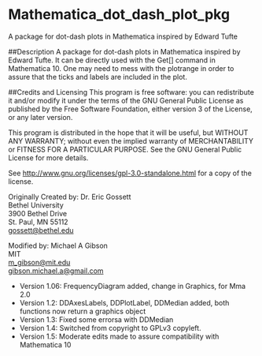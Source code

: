 # Mathematica_dot_dash_plot_pkg
A package for dot-dash plots in Mathematica inspired by Edward Tufte

##Description
A package for dot-dash plots in Mathematica inspired by Edward Tufte. It can be directly used with the Get[] command in Mathematica 10. One may need to mess with the plotrange in order to assure that the ticks and labels are included in the plot.

##Credits and Licensing
This program is free software: you can redistribute it and/or modify
it under the terms of the GNU General Public License as published by
the Free Software Foundation, either version 3 of the License, or
any later version.

This program is distributed in the hope that it will be useful,
but WITHOUT ANY WARRANTY; without even the implied warranty of
MERCHANTABILITY or FITNESS FOR A PARTICULAR PURPOSE.  See the
GNU General Public License for more details.

See http://www.gnu.org/licenses/gpl-3.0-standalone.html for a copy of the license.

Originally Created by:
                   Dr. Eric Gossett  
                   Bethel University  
                   3900 Bethel Drive  
                   St. Paul, MN 55112  
                   gossett@bethel.edu  
                   
Modified by:
                  Michael A Gibson  
                  MIT  
                  m_gibson@mit.edu  
                  gibson.michael.a@gmail.com  

* Version 1.06: FrequencyDiagram added, change in Graphics, for Mma 2.0
* Version 1.2:  DDAxesLabels, DDPlotLabel, DDMedian added, both functions
                 now return a graphics object
* Version 1.3:  Fixed some errorsa with DDMedian
* Version 1.4:  Switched from copyright to GPLv3 copyleft.
* Version 1.5:  Moderate edits made to assure compatibility with Mathematica 10
